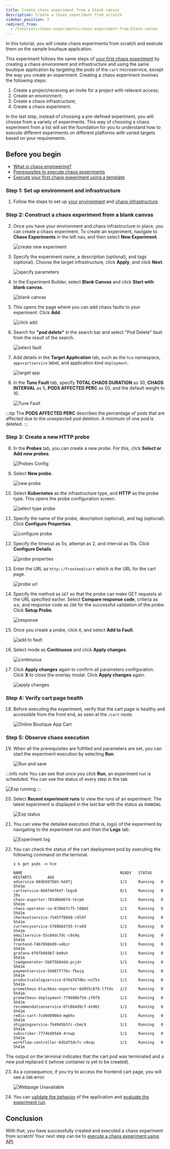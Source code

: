 ```yaml
---
title: Create chaos experiment from a blank canvas
description: Create a chaos experiment from scratch.
sidebar_position: 3
redirect_from:
  - /tutorials/chaos-experiments/chaos-experiment-from-blank-canvas
---
```


In this tutorial, you will create chaos experiments from scratch and execute them on the sample boutique application.

This experiment follows the same steps of [your first chaos experiment](/docs/chaos-engineering/get-started/tutorials/first-chaos-engineering.md) by creating a chaos environment and infrastructure and using the same boutique application by targeting the pods of the `cart` microservice, except the way you create an experiment. Creating a chaos experiment involves the following steps:

1. Create a project/receiving an invite for a project with relevant access;
2. Create an environment;
3. Create a chaos infrastructure;
4. Create a chaos experiment.

In the last step, instead of choosing a pre-defined experiment, you will choose from a variety of experiments. This way of choosing a chaos experiment from a list will set the foundation for you to understand how to execute different experiments on different platforms with varied targets based on your requirements.

## Before you begin

* [What is chaos engineering?](/docs/chaos-engineering/get-started/overview.md)
* [Prerequisites to execute chaos experiments](/docs/chaos-engineering/get-started/tutorials/prerequisites.md)
* [Execute your first chaos experiment using a template](/docs/chaos-engineering/get-started/tutorials/first-chaos-engineering.md)

### Step 1: Set up environment and infrastructure

1. Follow the steps to set up [your environment](/docs/chaos-engineering/get-started/tutorials/first-chaos-engineering#step-2-add-a-chaos-environment) and [chaos infrastructure](/docs/chaos-engineering/get-started/tutorials/first-chaos-engineering#step-3-add-a-chaos-infrastructure).

### Step 2: Construct a chaos experiment from a blank canvas

2. Once you have your environment and chaos infrastructure in place, you can create a chaos experiment. To create an experiment, navigate to **Chaos Experiments** in the left nav, and then select **New Experiment**.

    ![create new experiment](./static/first-chaos/create-new-experiment-1.png)

3. Specify the experiment name, a description (optional), and tags (optional). Choose the target infrastructure, click **Apply**, and click **Next**.

    ![specify parameters](./static/first-chaos/specify-params-2.png)

4. In the Experiment Builder, select **Blank Canvas** and click **Start with blank canvas**.

    ![blank canvas](./static/chaos-experiment-from-blank-canvas/blank-canvas.png)

5. This opens the page where you can add chaos faults to your experiment. Click **Add**.

    ![click add](./static/chaos-experiment-from-blank-canvas/add-experiments.png)

6. Search for **"pod delete"** in the search bar and select "Pod Delete" fault from the result of the search.

    ![select fault](./static/chaos-experiment-from-blank-canvas/select-fault.png)

7. Add details in the **Target Application** tab, such as the `hce` namespace, `app=cartservice` label, and application kind `deployment`.

    ![target app](./static/chaos-experiment-from-blank-canvas/target-app.png)

8. In the **Tune Fault** tab, specify **TOTAL CHAOS DURATION** as 30, **CHAOS INTERVAL** as 5, **PODS AFFECTED PERC** as 50, and the default weight to 10.

    ![Tune Fault](./static/chaos-experiment-from-blank-canvas/tune-fault.png)

:::tip
The **PODS AFFECTED PERC** describes the percentage of pods that are affected due to the unexpected pod deletion. A minimum of one pod is deleted.
:::

### Step 3: Create a new HTTP probe
8. In the **Probes** tab, you can create a new probe. For this, click **Select or Add new probes**.

    ![Probes Config](./static/first-chaos/probes-config.png)

9. Select **New probe**.

    ![new probe](./static/chaos-experiment-from-blank-canvas/new-probe.png)

10. Select **Kubernetes** as the infrastructure type, and **HTTP** as the probe type. This opens the probe configuration screen.

    ![select type probe](./static/chaos-experiment-from-blank-canvas/select-probe-2.png)

11. Specify the name of the probe, description (optional), and tag (optional). Click **Configure Properties**.

    ![configure probe](./static/chaos-experiment-from-blank-canvas/configure-3.png)

12. Specify the timeout as 5s, attempt as 2, and interval as 10s. Click **Configure Details**.

    ![probe properties](./static/chaos-experiment-from-blank-canvas/properties-4.png)

13. Enter the URL as `http://frontend/cart` which is the URL for the cart page.

    ![probe url](./static/chaos-experiment-from-blank-canvas/url-5.png)

14. Specify the method as `GET` so that the probe can make GET requests at the URL specified earlier. Select **Compare response code**, criteria as **==**, and response code as `200` for the successful validation of the probe. Click **Setup Probe**.

    ![response](./static/chaos-experiment-from-blank-canvas/response-6.png)

15. Once you create a probe, click it, and select **Add to Fault**.

    ![add to fault](./static/chaos-experiment-from-blank-canvas/add-to-fault.png)

16. Select mode as **Continuous** and click **Apply changes**.

    ![continuous](./static/chaos-experiment-from-blank-canvas/continuous-mode.png)

17. Click **Apply changes** again to confirm all parameters configuration. Click **X** to close the overlay modal. Click **Apply changes** again.

    ![apply changes](./static/chaos-experiment-from-blank-canvas/apply-changes.png)

### Step 4: Verify cart page health

18. Before executing the experiment, verify that the cart page is healthy and accessible from the front end, as seen at the `/cart` route.

    ![Online Boutique App Cart](./static/chaos-experiment-from-blank-canvas/online-boutique-app-cart.png)

### Step 5: Observe chaos execution

19. When all the prerequisites are fulfilled and parameters are set, you can start the experiment execution by selecting **Run**.

    ![Run and save](./static/first-chaos/run-n-save.png)

:::info note
You can see that once you click **Run**, an experiment run is scheduled. You can see the status of every step in the tab.

![Exp running](./static/first-chaos/exp-running.png)
:::

20. Select **Recent experiment runs** to view the runs of an experiment. The latest experiment is displayed in the last bar with the status as `RUNNING`.

    ![Exp status](./static/first-chaos/exp-status.png)

21. You can view the detailed execution (that is, logs) of the experiment by navigating to the experiment run and then the **Logs** tab.

    ![Experiment log](./static/chaos-experiment-from-blank-canvas/experiment-logs.png)

22. You can check the status of the cart deployment pod by executing the following command on the terminal.

    ```
    ❯ k get pods -n hce

    NAME                                           READY   STATUS    RESTARTS       AGE
    adservice-68db567bb5-hd47j                     1/1     Running   0              5h41m
    cartservice-6b8f46f64f-lkgs8                   0/1     Running   0              29s
    chaos-exporter-765d6b6674-tkrpm                1/1     Running   0              5h41m
    chaos-operator-ce-678b67c75-l68m5              1/1     Running   0              5h41m
    checkoutservice-7545ff6849-rdl9f               1/1     Running   0              5h41m
    currencyservice-5769b647d5-trx69               1/1     Running   0              5h41m
    emailservice-55c84dcfdc-c9x9q                  1/1     Running   0              5h41m
    frontend-74b7898dd9-x4bzr                      1/1     Running   0              5h41m
    grafana-6f6fb469b7-bm9vh                       1/1     Running   0              5h41m
    loadgenerator-5b875b84dd-pcjdr                 1/1     Running   0              5h41m
    paymentservice-59d87f77bc-fkwjq                1/1     Running   0              5h41m
    productcatalogservice-676d7d7dbc-nx75x         1/1     Running   0              5h41m
    prometheus-blackbox-exporter-6d955c876-l7fdv   2/2     Running   0              5h41m
    prometheus-deployment-779b88bf5d-zf8f9         1/1     Running   0              5h41m
    recommendationservice-6fc8b4d9cf-4s96t         1/1     Running   0              5h41m
    redis-cart-7cd9d8966d-mgbhx                    1/1     Running   0              5h41m
    shippingservice-7b4945b5fc-cbmc9               1/1     Running   0              5h41m
    subscriber-7774bd95d4-4rnwp                    1/1     Running   0              5h41m
    workflow-controller-6d5d75dc7c-v9vqc           1/1     Running   0              5h41m
    ```

The output on the terminal indicates that the cart pod was terminated and a new pod replaced it (whose container is yet to be created).

23. As a consequence, if you try to access the frontend cart page, you will see a `500` error.

    ![Webpage Unavailable](./static/chaos-experiment-from-blank-canvas/webpage-unavailable.png)

24. You can [validate the behavior](/docs/chaos-engineering/get-started/tutorials/first-chaos-engineering#step-6-observing-chaos-execution) of the application and [evaluate the experiment run](/docs/chaos-engineering/get-started/tutorials/first-chaos-engineering#step-7-evaluate-the-experiment-run).

## Conclusion

With that, you have successfully created and executed a chaos experiment from scratch! Your next step can be to [execute a chaos experiment using API](/docs/chaos-engineering/get-started/tutorials/experiment-using-api.md).